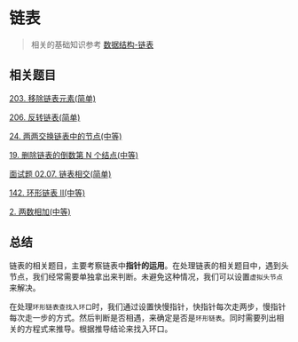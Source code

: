 # 链表
>相关的基础知识参考 [数据结构-链表](https://github.com/kerwin-ly/Blog/blob/master/data-structure/%E9%93%BE%E8%A1%A8.md)

## 相关题目

[203. 移除链表元素(简单)](https://github.com/kerwin-ly/Blog/blob/master/algorithm/linked-list/203.%20%E7%A7%BB%E9%99%A4%E9%93%BE%E8%A1%A8%E5%85%83%E7%B4%A0(%E7%AE%80%E5%8D%95).md)

[206. 反转链表(简单)](https://github.com/kerwin-ly/Blog/blob/master/algorithm/linked-list/206.%20%E5%8F%8D%E8%BD%AC%E9%93%BE%E8%A1%A8(%E7%AE%80%E5%8D%95).md)

[24. 两两交换链表中的节点(中等)](https://github.com/kerwin-ly/Blog/blob/master/algorithm/linked-list/24.%20%E4%B8%A4%E4%B8%A4%E4%BA%A4%E6%8D%A2%E9%93%BE%E8%A1%A8%E4%B8%AD%E7%9A%84%E8%8A%82%E7%82%B9(%E4%B8%AD%E7%AD%89).md)

[19. 删除链表的倒数第 N 个结点(中等)](https://github.com/kerwin-ly/Blog/blob/master/algorithm/linked-list/19.%20%E5%88%A0%E9%99%A4%E9%93%BE%E8%A1%A8%E7%9A%84%E5%80%92%E6%95%B0%E7%AC%AC%20N%20%E4%B8%AA%E7%BB%93%E7%82%B9(%E4%B8%AD%E7%AD%89).md)

[面试题 02.07. 链表相交(简单)](https://github.com/kerwin-ly/Blog/blob/master/algorithm/linked-list/%E9%9D%A2%E8%AF%95%E9%A2%98%2002.07.%20%E9%93%BE%E8%A1%A8%E7%9B%B8%E4%BA%A4(%E7%AE%80%E5%8D%95).md)

[142. 环形链表 II(中等)](https://github.com/kerwin-ly/Blog/blob/master/algorithm/linked-list/142.%20%E7%8E%AF%E5%BD%A2%E9%93%BE%E8%A1%A8%20II(%E4%B8%AD%E7%AD%89).md)

[2. 两数相加(中等)](TODO)

## 总结
链表的相关题目，主要考察链表中**指针的运用**。在处理链表的相关题目中，遇到头节点，我们经常需要单独拿出来判断。未避免这种情况，我们可以设置`虚拟头节点`来解决。

在处理`环形链表查找入环口`时，我们通过设置快慢指针，快指针每次走两步，慢指针每次走一步的方式。然后判断是否相遇，来确定是否是`环形链表`。同时需要列出相关的方程式来推导。根据推导结论来找入环口。